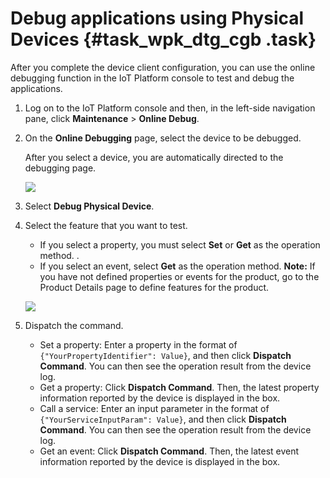 # Debug applications using Physical Devices {#task_wpk_dtg_cgb .task}

After you complete the device client configuration, you can use the online debugging function in the IoT Platform console to test and debug the applications.

1.  Log on to the IoT Platform console and then, in the left-side navigation pane, click **Maintenance** \> **Online Debug**. 
2.  On the **Online Debugging** page, select the device to be debugged. 

    After you select a device, you are automatically directed to the debugging page.

    ![](http://static-aliyun-doc.oss-cn-hangzhou.aliyuncs.com/assets/img/79816/155497405334149_en-US.png)

3.  Select **Debug Physical Device**. 
4.  Select the feature that you want to test. 

    -   If you select a property, you must select **Set** or **Get** as the operation method. .
    -   If you select an event, select **Get** as the operation method.
    **Note:** If you have not defined properties or events for the product, go to the Product Details page to define features for the product.

    ![](http://static-aliyun-doc.oss-cn-hangzhou.aliyuncs.com/assets/img/79816/155497405534150_en-US.png)

5.  Dispatch the command. 

    -   Set a property: Enter a property in the format of `{"YourPropertyIdentifier": Value}`, and then click **Dispatch Command**. You can then see the operation result from the device log.
    -   Get a property: Click **Dispatch Command**. Then, the latest property information reported by the device is displayed in the box.
    -   Call a service: Enter an input parameter in the format of `{"YourServiceInputParam": Value}`, and then click **Dispatch Command**. You can then see the operation result from the device log.
    -   Get an event: Click **Dispatch Command**. Then, the latest event information reported by the device is displayed in the box.

